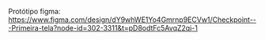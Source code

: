 Protótipo figma: https://www.figma.com/design/dY9whWE1Yo4Gmrnp9ECVw1/Checkpoint---Primeira-tela?node-id=302-3311&t=pD8odtFc5AvqZ2qj-1